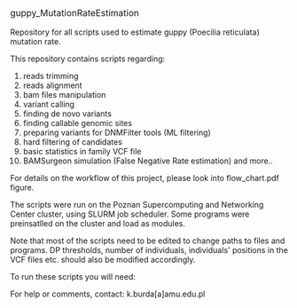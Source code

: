 <p style="font-size:16px;">guppy_MutationRateEstimation</p>
Repository for all scripts used to estimate guppy (Poecilia reticulata) mutation rate.

This repository contains scripts regarding:
1) reads trimming
2) reads alignment
3) bam files manipulation
4) variant calling
6) finding de novo variants
7) finding callable genomic sites
8) preparing variants for DNMFilter tools (ML filtering)
9) hard filtering of candidates
10) basic statistics in family VCF file
11) BAMSurgeon simulation (False Negative Rate estimation)
and more..

For details on the workflow of this project, please look into flow_chart.pdf figure.

The scripts were run on the Poznan Supercomputing and Networking Center cluster, using SLURM job scheduler. Some programs were preinsatlled on the cluster and load as modules.

Note that most of the scripts need to be edited to change paths to files and programs. DP thresholds, number of individuals, individuals' positions in the VCF files etc. should also be modified accordingly.

To run these scripts you will need:


For help or comments, contact: k.burda[a]amu.edu.pl
